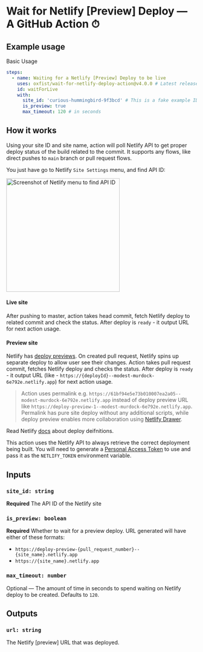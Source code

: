 # Wait for Netlify \[Preview\] Deploy — A GitHub Action ⏱

<!-- Action waiting for live site or preview branch to be deployed. Using pure -->
<!-- [Netlify API](https://docs.netlify.com/api/get-started/) and minimum config. -->

## Example usage

Basic Usage

```yaml
steps:
  - name: Waiting for a Netlify [Preview] Deploy to be live
    uses: oxfist/wait-for-netlify-deploy-action@v4.0.0 # Latest release tag
    id: waitForLive
    with:
      site_id: 'curious-hummingbird-9f3bcd' # This is a fake example ID
      is_preview: true
      max_timeout: 120 # in seconds
```

## How it works

Using your site ID and site name, action will poll Netlify API to get proper
deploy status of the build related to the commit. It supports any flows, like
direct pushes to `main` branch or pull request flows.

You just have go to Netlify `Site Settings` menu, and find API ID:

<img alt="Screenshot of Netlify menu to find API ID" title="Screenshot of Netlify menu to find API ID" width="300" src="https://user-images.githubusercontent.com/6231516/145878940-5261aa63-181d-4459-9a5f-3ecd8cfdc3c9.png"/>

#### Live site

After pushing to master, action takes head commit, fetch Netlify deploy to
related commit and check the status. After deploy is `ready` - it output URL for
next action usage.

#### Preview site

Netlify has
[deploy previews](https://docs.netlify.com/site-deploys/deploy-previews/). On
created pull request, Netlify spins up separate deploy to allow user see their
changes. Action takes pull request commit, fetches Netlify deploy and checks the
status. After deploy is `ready` - it output URL (like -
`https://{deployId}--modest-murdock-6e792e.netlify.app`) for next action usage.

> Action uses permalink e.g.
> `https://61bf94e5e73b010007ea2a05--modest-murdock-6e792e.netlify.app` instead
> of deploy preview URL like
> `https://deploy-preview-1--modest-murdock-6e792e.netlify.app`. Permalink has
> pure site deploy without any additional scripts, while deploy preview enables
> more collaboration using
> [Netlify Drawer](https://docs.netlify.com/site-deploys/deploy-previews/#collaborative-deploy-previews).

Read Netlify [docs](https://docs.netlify.com/site-deploys/overview/#definitions)
about deploy deifnitions.

This action uses the Netlify API to always retrieve the correct deployment being
built. You will need to generate a
[Personal Access Token](https://app.netlify.com/user/applications/personal) to
use and pass it as the `NETLIFY_TOKEN` environment variable.

## Inputs

### `site_id: string`

**Required** The API ID of the Netlify site

### `is_preview: boolean`

**Required** Whether to wait for a preview deploy. URL generated will have
either of these formats:

- `https://deploy-preview-{pull_request_number}--{site_name}.netlify.app`
- `https://{site_name}.netlify.app`

### `max_timeout: number`

Optional — The amount of time in seconds to spend waiting on Netlify deploy to
be created. Defaults to `120`.

## Outputs

### `url: string`

The Netlify \[preview\] URL that was deployed.

<!-- ## How is it different from other Actions? -->
<!---->
<!-- I was inspired by <https://github.com/JakePartusch/wait-for-netlify-action>. -->
<!-- Hence this repo is a fork and keeps track of commits history for that action, -->
<!-- but bringing new API and workflow. -->

<!-- ## Recipes -->
<!---->
<!-- ### Recipe using with Lighthouse CI GitHub Action -->
<!---->
<!-- Netlify permalink deploy has disabled crawling option. Reponse header for the -->
<!-- site is set to `x-robots-tag: noindex` not to crawl other site deploy rather -->
<!-- than main site. You have to consider that while configuring action, otherwise -->
<!-- Lighthouse will low down score for SEO category. -->
<!---->
<!-- ```yml -->
<!-- steps: -->
<!--   - name: Wait Netlify Deployment with API Token -->
<!--     uses: jlevy-io/wait-for-netlify-deploy-with-headers@v1.0.0 -->
<!--     id: waitForNetlify -->
<!--     with: -->
<!--       site_id: 'c8e5be00-c431-44a5-bb0d-a179e1dd72f9' -->
<!--       max_timeout: 600 -->
<!--     env: -->
<!--       NETLIFY_TOKEN: ${{ secrets.NETLIFY_TOKEN }} -->
<!-- # Then use it in a later step like: -->
<!-- # ${{ steps.waitForNetlify.outputs.url }} -->
<!-- ``` -->
